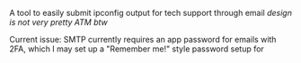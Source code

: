 A tool to easily submit ipconfig output for tech support through email
*design is not very pretty ATM btw*

Current issue:
SMTP currently requires an app password for emails with 2FA, which I may set up a "Remember me!" style password setup for
